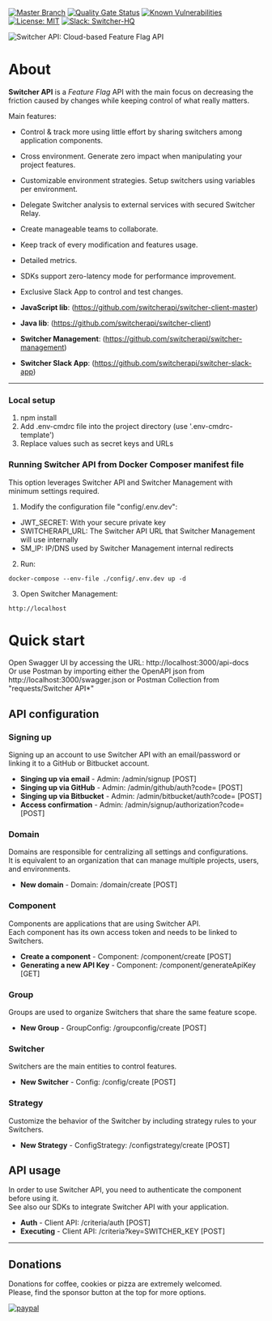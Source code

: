 [![Master Branch](https://github.com/switcherapi/switcher-api/actions/workflows/master.yml/badge.svg)](https://github.com/switcherapi/switcher-api/actions/workflows/master.yml)
[![Quality Gate Status](https://sonarcloud.io/api/project_badges/measure?project=switcherapi_switcher-api&metric=alert_status)](https://sonarcloud.io/dashboard?id=switcherapi_switcher-api)
[![Known Vulnerabilities](https://snyk.io/test/github/switcherapi/switcher-api/badge.svg)](https://snyk.io/test/github/switcherapi/switcher-api)
[![License: MIT](https://img.shields.io/badge/License-MIT-yellow.svg)](https://opensource.org/licenses/MIT)
[![Slack: Switcher-HQ](https://img.shields.io/badge/slack-@switcher/hq-blue.svg?logo=slack)](https://switcher-hq.slack.com/)

![Switcher API: Cloud-based Feature Flag API](https://github.com/switcherapi/switcherapi-assets/blob/master/logo/switcherapi_grey.png)

# About  

**Switcher API** is a *Feature Flag* API with the main focus on decreasing the friction caused by changes while keeping control of what really matters.

Main features:
- Control & track more using little effort by sharing switchers among application components.
- Cross environment. Generate zero impact when manipulating your project features.
- Customizable environment strategies. Setup switchers using variables per environment.
- Delegate Switcher analysis to external services with secured Switcher Relay.
- Create manageable teams to collaborate.
- Keep track of every modification and features usage.
- Detailed metrics.
- SDKs support zero-latency mode for performance improvement.
- Exclusive Slack App to control and test changes.
 

- **JavaScript lib**: (https://github.com/switcherapi/switcher-client-master)
- **Java lib**: (https://github.com/switcherapi/switcher-client)
- **Switcher Management**: (https://github.com/switcherapi/switcher-management)
- **Switcher Slack App**: (https://github.com/switcherapi/switcher-slack-app)

* * *

### Local setup
1. npm install
2. Add .env-cmdrc file into the project directory (use '.env-cmdrc-template')
3. Replace values such as secret keys and URLs

### Running Switcher API from Docker Composer manifest file

This option leverages Switcher API and Switcher Management with minimum settings required.

1. Modify the configuration file "config/.env.dev":

- JWT_SECRET: With your secure private key
- SWITCHERAPI_URL: The Switcher API URL that Switcher Management will use internally
- SM_IP: IP/DNS used by Switcher Management internal redirects

2. Run:

```
docker-compose --env-file ./config/.env.dev up -d
```

3. Open Switcher Management:

```
http://localhost
```

# Quick start

Open Swagger UI by accessing the URL: http://localhost:3000/api-docs<br>
Or use Postman by importing either the OpenAPI json from http://localhost:3000/swagger.json or Postman Collection from "requests/Switcher API*"

## API configuration

### Signing up
Signing up an account to use Switcher API with an email/password or linking it to a GitHub or Bitbucket account.

- **Singing up via email** - Admin: /admin/signup [POST]
- **Singing up via GitHub** - Admin: /admin/github/auth?code= [POST]
- **Singing up via Bitbucket** - Admin: /admin/bitbucket/auth?code= [POST]
- **Access confirmation** - Admin: /admin/signup/authorization?code= [POST]

### Domain
Domains are responsible for centralizing all settings and configurations.<br>
It is equivalent to an organization that can manage multiple projects, users, and environments.

- **New domain** - Domain: /domain/create [POST]

### Component
Components are applications that are using Switcher API.<br>
Each component has its own access token and needs to be linked to Switchers.

- **Create a component** - Component: /component/create [POST]
- **Generating a new API Key** - Component: /component/generateApiKey [GET]

### Group
Groups are used to organize Switchers that share the same feature scope.

- **New Group** - GroupConfig: /groupconfig/create [POST]

### Switcher
Switchers are the main entities to control features.

- **New Switcher** - Config: /config/create [POST]

### Strategy
Customize the behavior of the Switcher by including strategy rules to your Switchers.

- **New Strategy** - ConfigStrategy: /configstrategy/create [POST]

## API usage
In order to use Switcher API, you need to authenticate the component before using it.<br>
See also our SDKs to integrate Switcher API with your application.

- **Auth** - Client API: /criteria/auth [POST]
- **Executing** -  Client API: /criteria?key=SWITCHER_KEY [POST]

* * *

## Donations
Donations for coffee, cookies or pizza are extremely welcomed.<br>
Please, find the sponsor button at the top for more options.

[![paypal](https://www.paypalobjects.com/en_US/i/btn/btn_donateCC_LG.gif)](https://www.paypal.com/cgi-bin/webscr?cmd=_s-xclick&hosted_button_id=9FKW64V67RKXW&source=url)
